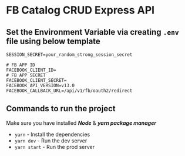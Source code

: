 # FB Catalog CRUD Express API

## Set the Environment Variable via creating `.env` file using below template

```env
SESSION_SECRET=your_random_strong_session_secret

# FB APP ID
FACEBOOK_CLIENT_ID=
# FB APP SECRET
FACEBOOK_CLIENT_SECRET=
FACEBOOK_API_VERSION=v13.0
FACEBOOK_CALLBACK_URL=/api/v1/fb/oauth2/redirect
```

## Commands to run the project

Make sure you have installed **_Node_** & **_yarn package manager_**

- `yarn` - Install the dependencies
- `yarn dev` - Run the dev server
- `yarn start` - Run the prod server
